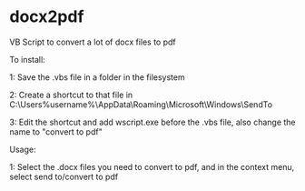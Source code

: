 # docx2pdf

VB Script to convert a lot of docx files to pdf

To install:

1: Save the .vbs file in a folder in the filesystem

2: Create a shortcut to that file in C:\Users\%username%\AppData\Roaming\Microsoft\Windows\SendTo

3: Edit the shortcut and add wscript.exe before the .vbs file, also change the name to "convert to pdf"

Usage:

1: Select the .docx files you need to convert to pdf, and in the context menu, select send to/convert to pdf
